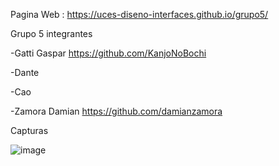 Pagina Web : https://uces-diseno-interfaces.github.io/grupo5/


Grupo 5 integrantes

-Gatti Gaspar https://github.com/KanjoNoBochi

-Dante 

-Cao

-Zamora Damian https://github.com/damianzamora

Capturas

![image](https://github.com/UCES-Diseno-Interfaces/grupo5/assets/63264380/a456003f-a7e9-4e74-8b65-7aadabadfa09)

